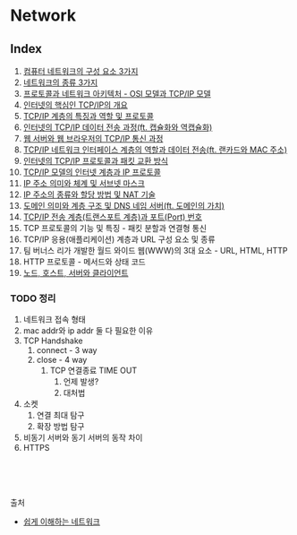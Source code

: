 # Network

## Index

1. [컴퓨터 네트워크의 구성 요소 3가지](컴퓨터네트워크의구성요소3가지.md)
2. [네트워크의 종류 3가지](네트워크의종류3가지.md)
3. [프로토콜과 네트워크 아키텍처 - OSI 모델과 TCP/IP 모델](프로토콜과네트워크아키텍처.md)
4. [인터넷의 핵심인 TCP/IP의 개요](인터넷의%20핵심인%20TCPIP의%20개요.md)
5. [TCP/IP 계층의 특징과 역할 및 프로토콜](TCPIP계층의특징과역할및프로토콜.md)
8. [인터넷의 TCP/IP 데이터 전송 과정(ft. 캡슐화와 역캡슐화)](인터넷의TCPIP데이터전송과정.md)
9. [웹 서버와 웹 브라우저의 TCP/IP 통신 과정](웹서버와웹브라우저의TCPIP통신과정.md)
10. [TCP/IP 네트워크 인터페이스 계층의 역할과 데이터 전송(ft. 랜카드와 MAC 주소)](TCPIP네트워크인터페이스계층의역할과데이터전송.md)
11. [인터넷의 TCP/IP 프로토콜과 패킷 교환 방식](인터넷의TCPIP프로토콜과패킷교환방식.md)
12. [TCP/IP 모델의 인터넷 계층과 IP 프로토콜](TCPIP모델의인터넷계층과IP프로토콜.md)
13. [IP 주소 의미와 체계 및 서브넷 마스크](IP주소의미와체계및서브넷마스크.md)
14. [IP 주소의 종류와 할당 방법 및 NAT 기술](IP주소의종류와할당방법및NAT기술.md)
15. [도메인 의미와 계층 구조 및 DNS 네임 서버(ft. 도메인의 가치)](도메인의미와계층구조및DNS네임서버.md)
16. [TCP/IP 전송 계층(트랜스포트 계층)과 포트(Port) 번호](TCPIP전송계층_트랜스포트계층_과포트_Port_번호.md)
17. TCP 프로토콜의 기능 및 특징 - 패킷 분할과 연결형 통신
18. TCP/IP 응용(애플리케이션) 계층과 URL 구성 요소 및 종류
19. 팀 버너스 리가 개발한 월드 와이드 웹(WWW)의 3대 요소 - URL, HTML, HTTP
20. HTTP 프로토콜 - 메서드와 상태 코드
21. [노드, 호스트, 서버와 클라이언트](https://better-together.tistory.com/74?category=887984)


### TODO 정리
1. 네트워크 접속 형태
2. mac addr와 ip addr 둘 다 필요한 이유
3. TCP Handshake
   1. connect - 3 way
   2. close - 4 way
      1. TCP 연결종료 TIME OUT
         1. 언제 발생?
         2. 대처법
4. 소켓
   1. 연결 최대 탐구
   2. 확장 방법 탐구
5. 비동기 서버와 동기 서버의 동작 차이
6. HTTPS


<br/><br/><br/>

출처
- [쉽게 이해하는 네트워크](https://better-together.tistory.com/category/%EB%83%90%EC%98%B9%EC%95%84%20%EB%A9%8D%EB%A9%8D%ED%95%B4%EB%B4%90%28How%20to%20Speak%20IT%29/%ED%85%8C%ED%81%AC%28IT%29%20%EB%AC%B8%EB%B2%95)